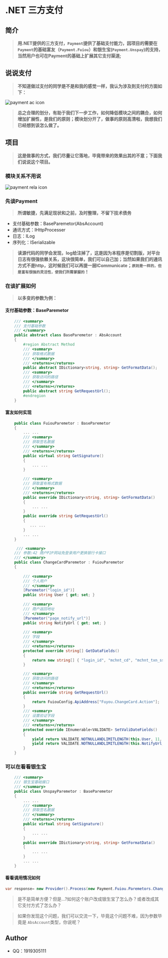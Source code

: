# .NET 三方支付

## 简介
> __用.NET提供的三方支付，`Payment`提供了基础支付能力，因项目的需要在`Payment`的基础富友（`Payment.Fuiou`）和银生宝(`Payment.Unspay`)的支持，当然用户也可在Payment的基础上扩展其它支付渠道;__

## 说说支付
> __不知道做过支付的同学是不是和我的感觉一样，我认为涉及到支付的方面如下：__

![payment ac icon](https://github.com/x-share/payment/blob/master/Design/p1.png)

> **总之合理的划分，有助于我们下一步工作，如何降低模块之间的耦合，如何增加扩展性，是我们的原则；模块划分开了，做事的原则高清啦，我想我们已经想到该怎么做了。**

## 项目
> __这是做事的方式，我们尽量让它落地，毕竟带来的效果出其的不意；下面我们说说这个项目。__

### 模块关系不用说
![payment rela icon](https://github.com/x-share/payment/blob/master/Design/p2.png)

### 先谈Payment
> __所谓敏捷，先满足现状和之前，及时整理，不留下技术债务__

* 支付基础参数：BaseParemetor(AbsAccount)
* 通讯方式：IHttpProcesser
* 日志：ILog
* 序列化：ISerializable

> __读源代码的同学会发现，log给注掉了，这是因为本程序是切割版，对平台日志有很强依赖关系，这块很简单，我们可以自己加；当然如果我们的通讯方式不是http，这时候我们可以再提一层ICommunicate；`原则是一样的，但是富有很强的灵活性，使我们所需掌握的`！__

### 在谈扩展如何
> __以多变的参数为例：__

#### 支付基础参数：BaseParemetor
``` csharp
    /// <summary>
    /// 支付基础参数
    /// </summary>
    public abstract class BaseParemetor : AbsAccount
    {
        #region Abstract Method
        /// <summary>
        /// 获取格式数据
        /// </summary>
        /// <returns></returns>
        public abstract IDictionary<string, string> GetFormatData();
        /// <summary>
        /// 获取访问的路径
        /// </summary>
        /// <returns></returns>
        public abstract string GetRequestUrl();
        #endregion
    }
```
#### 富友如何实现
``` csharp
    public class FuiouParemetor : BaseParemetor
    {
        ... ...
        /// <summary>
        /// 获取签名数据
        /// </summary>
        /// <returns></returns>
        public virtual string GetSignature()
        {
            ... ...
        }

        /// <summary>
        /// 获取富有格式数据
        /// </summary>
        /// <returns></returns>
        public override IDictionary<string, string> GetFormatData()
        {
            ... ...
        }
        public override string GetRequestUrl()
        {
           ... ...
        }
        ... ...
    }

     /// <summary>
    /// 参数:42 商户P2P网站免登录用户更换银行卡接口
    /// </summary>
    public class ChangeCardParemetor : FuiouParemetor
    {
        
        /// <summary>
        /// 个人用户
        /// </summary>
        [Paremetor("login_id")]
        public string User { get; set; }
        
        /// <summary>
        /// 商户返回地址
        /// </summary>
        [Paremetor("page_notify_url")]
        public string NotifyUrl { get; set; }
        
        /// <summary>
        /// 字段
        /// </summary>
        /// <returns></returns>
        protected override string[] GetDataFields()
        {
            return new string[] { "login_id", "mchnt_cd", "mchnt_txn_ssn", "page_notify_url","signature" };
        }

        /// <summary>
        /// 获取访问的路径
        /// </summary>
        /// <returns></returns>
        public override string GetRequestUrl()
        {
            return FuiouConfig.ApiAddress["Fuyou.ChangeCard.Action"];
        }
        /// <summary>
        /// 设置验证字段
        /// </summary>
        /// <returns></returns>
        protected override IEnumerable<VALIDATE> SetValiDateFields()
        {
            yield return VALIDATE.NOTNULLANDLIMITLENGTH(this.User, 11, "用户登录ID");
            yield return VALIDATE.NOTNULLANDLIMITLENGTH(this.NotifyUrl, 200, "商户前端接收交易结果地址");
        }
    }
```

### 可以在看看银生宝
```` csharp
    /// <summary>
    /// 银生宝基础接口
    /// </summary>
    public class UnspayParemetor : BaseParemetor
    {
        ... ...
        /// <summary>
        /// 获取签名数据
        /// </summary>
        /// <returns></returns>
        public virtual string GetSignature()
        {
            ... ...
        }
        public override IDictionary<string, string> GetFormatData()
        {
            ... ...
        }
        ... ...
    }

````
####  看看调用情况如何
```` csharp
var response= new Provider().Process(new Payment.Fuiou.Paremetors.ChangeCardParemetor());
````
> 是不是简单方便？但是...?如何这个账户改成银生宝了怎么办？或者改成其它支付方式了怎么办？

> 如果你发现这个问题，我们可以交流一下，毕竟这个问题不难，因为参数毕竟是       `AbsAccount`类型，你说呢？

## Author
* QQ：1919305111

